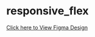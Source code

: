 # responsive_flex

<a href="https://www.figma.com/file/okbLoZJ6cEW6MLRKaWo8ZT/Responsive-Sample?node-id=0%3A1">Click here to View Figma Design</a>
